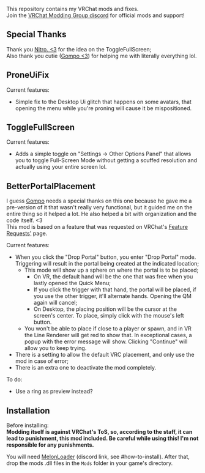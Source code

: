 ﻿This repository contains my VRChat mods and fixes. <br>
Join the [VRChat Modding Group discord](https://discord.gg/rCqKSvR) for official mods and support!

## Special Thanks
Thank you [Nitro. <3](https://github.com/nitrog0d) for the idea on the ToggleFullScreen; <br>
Also thank you cutie ([Gompo <3](https://github.com/gompocp)) for helping me with literally everything lol.

## ProneUiFix
Current features:
* Simple fix to the Desktop Ui glitch that happens on some avatars, that opening the menu while you're proning will cause it be mispositioned.

## ToggleFullScreen
Current features:
* Adds a simple toggle on "Settings -> Other Options Panel" that allows you to toggle Full-Screen Mode without getting a scuffed resolution and actually using your entire screen lol.

## BetterPortalPlacement
I guess [Gompo](https://github.com/gompocp) needs a special thanks on this one because he gave me a pre-version of it that wasn't really very functional, but it guided me on the entire thing so it helped a lot. He also helped a bit with organization and the code itself. <3 <br>
This mod is based on a feature that was requested on VRChat's [Feature Requests'](https://feedback.vrchat.com/feature-requests/p/improved-portal-drop-system) page.

Current features:
* When you click the "Drop Portal" button, you enter "Drop Portal" mode. Triggering will result in the portal being created at the indicated location;
	* This mode will show up a sphere on where the portal is to be placed;
		* On VR, the default hand will be the one that was free when you lastly opened the Quick Menu;
		* If you click the trigger with that hand, the portal will be placed, if you use the other trigger, it'll alternate hands. Opening the QM again will cancel;
		* On Desktop, the placing position will be the cursor at the screen's center. To place, simply click with the mouse's left button.
	* You won't be able to place if close to a player or spawn, and in VR the Line Renderer will get red to show that. In exceptional cases, a popup with the error message will show. Clicking "Continue" will allow you to keep trying.
* There is a setting to allow the default VRC placement, and only use the mod in case of error;
* There is an extra one to deactivate the mod completely.

To do:
* Use a ring as preview instead?

## Installation
Before installing:  
**Modding itself is against VRChat's ToS, so, according to the staff, it can lead to punishment, this mod included. Be careful while using this! I'm not responsible for any punishments.**

You will need [MelonLoader](https://discord.gg/2Wn3N2P) (discord link, see \#how-to-install).
After that, drop the mods .dll files in the `Mods` folder in your game's directory.